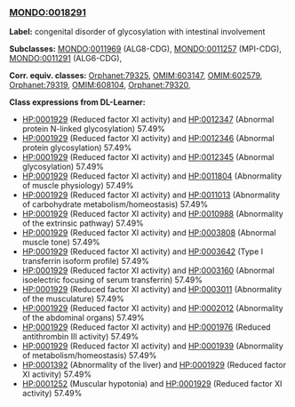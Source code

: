 
### [MONDO:0018291](http://purl.obolibrary.org/obo/MONDO_0018291)
**Label:** congenital disorder of glycosylation with intestinal involvement

**Subclasses:** [MONDO:0011969](http://purl.obolibrary.org/obo/MONDO_0011969) (ALG8-CDG), [MONDO:0011257](http://purl.obolibrary.org/obo/MONDO_0011257) (MPI-CDG), [MONDO:0011291](http://purl.obolibrary.org/obo/MONDO_0011291) (ALG6-CDG), 

**Corr. equiv. classes:** [Orphanet:79325](http://www.orpha.net/ORDO/Orphanet_79325), [OMIM:603147](http://purl.obolibrary.org/obo/OMIM_603147), [OMIM:602579](http://purl.obolibrary.org/obo/OMIM_602579), [Orphanet:79319](http://www.orpha.net/ORDO/Orphanet_79319), [OMIM:608104](http://purl.obolibrary.org/obo/OMIM_608104), [Orphanet:79320](http://www.orpha.net/ORDO/Orphanet_79320), 

**Class expressions from DL-Learner:**

- [HP:0001929](http://purl.obolibrary.org/obo/HP_0001929) (Reduced factor XI activity) and [HP:0012347](http://purl.obolibrary.org/obo/HP_0012347) (Abnormal protein N-linked glycosylation) 57.49%
- [HP:0001929](http://purl.obolibrary.org/obo/HP_0001929) (Reduced factor XI activity) and [HP:0012346](http://purl.obolibrary.org/obo/HP_0012346) (Abnormal protein glycosylation) 57.49%
- [HP:0001929](http://purl.obolibrary.org/obo/HP_0001929) (Reduced factor XI activity) and [HP:0012345](http://purl.obolibrary.org/obo/HP_0012345) (Abnormal glycosylation) 57.49%
- [HP:0001929](http://purl.obolibrary.org/obo/HP_0001929) (Reduced factor XI activity) and [HP:0011804](http://purl.obolibrary.org/obo/HP_0011804) (Abnormality of muscle physiology) 57.49%
- [HP:0001929](http://purl.obolibrary.org/obo/HP_0001929) (Reduced factor XI activity) and [HP:0011013](http://purl.obolibrary.org/obo/HP_0011013) (Abnormality of carbohydrate metabolism/homeostasis) 57.49%
- [HP:0001929](http://purl.obolibrary.org/obo/HP_0001929) (Reduced factor XI activity) and [HP:0010988](http://purl.obolibrary.org/obo/HP_0010988) (Abnormality of the extrinsic pathway) 57.49%
- [HP:0001929](http://purl.obolibrary.org/obo/HP_0001929) (Reduced factor XI activity) and [HP:0003808](http://purl.obolibrary.org/obo/HP_0003808) (Abnormal muscle tone) 57.49%
- [HP:0001929](http://purl.obolibrary.org/obo/HP_0001929) (Reduced factor XI activity) and [HP:0003642](http://purl.obolibrary.org/obo/HP_0003642) (Type I transferrin isoform profile) 57.49%
- [HP:0001929](http://purl.obolibrary.org/obo/HP_0001929) (Reduced factor XI activity) and [HP:0003160](http://purl.obolibrary.org/obo/HP_0003160) (Abnormal isoelectric focusing of serum transferrin) 57.49%
- [HP:0001929](http://purl.obolibrary.org/obo/HP_0001929) (Reduced factor XI activity) and [HP:0003011](http://purl.obolibrary.org/obo/HP_0003011) (Abnormality of the musculature) 57.49%
- [HP:0001929](http://purl.obolibrary.org/obo/HP_0001929) (Reduced factor XI activity) and [HP:0002012](http://purl.obolibrary.org/obo/HP_0002012) (Abnormality of the abdominal organs) 57.49%
- [HP:0001929](http://purl.obolibrary.org/obo/HP_0001929) (Reduced factor XI activity) and [HP:0001976](http://purl.obolibrary.org/obo/HP_0001976) (Reduced antithrombin III activity) 57.49%
- [HP:0001929](http://purl.obolibrary.org/obo/HP_0001929) (Reduced factor XI activity) and [HP:0001939](http://purl.obolibrary.org/obo/HP_0001939) (Abnormality of metabolism/homeostasis) 57.49%
- [HP:0001392](http://purl.obolibrary.org/obo/HP_0001392) (Abnormality of the liver) and [HP:0001929](http://purl.obolibrary.org/obo/HP_0001929) (Reduced factor XI activity) 57.49%
- [HP:0001252](http://purl.obolibrary.org/obo/HP_0001252) (Muscular hypotonia) and [HP:0001929](http://purl.obolibrary.org/obo/HP_0001929) (Reduced factor XI activity) 57.49%


